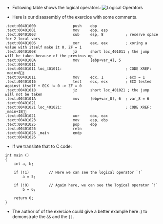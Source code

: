 - Following table shows the logical operators:
![Logical Operators](https://i.imgur.com/YMPb8v8.png)

- Here is our disassembly of the exercice with some comments.
```
.text:00401000                 push    ebp
.text:00401001                 mov     ebp, esp
.text:00401003                 sub     esp, 8          ; reserve space for 2 local vars
.text:00401006                 xor     eax, eax        ; xoring a value with itself make it 0, ZF = 1
.text:00401008                 jz      short loc_401011 ; the jump will be taken because of the previous op
.text:0040100A                 mov     [ebp+var_4], 5
.text:00401011
.text:00401011 loc_401011:                             ; CODE XREF: _main+8j
.text:00401011                 mov     ecx, 1          ; ecx = 1
.text:00401016                 test    ecx, ecx        ; ECX tested against itself + ECX != 0 -> ZF = 0
.text:00401018                 jz      short loc_401021 ; the jump will not be taken
.text:0040101A                 mov     [ebp+var_8], 6  ; var_8 = 6
.text:00401021
.text:00401021 loc_401021:                             ; CODE XREF: _main+18j
.text:00401021                 xor     eax, eax
.text:00401023                 mov     esp, ebp
.text:00401025                 pop     ebp
.text:00401026                 retn
.text:00401026 _main           endp
.text:00401026
```

- If we translate that to C code:
```
int main ()
{
    int a, b;

    if (!1)         // Here we can see the logical operator `!`
        a = 5;

    if (!0)         // Again here, we can see the logical operator `!`
        b = 6;

    return 0;
}
```

- The author of of the exercice could give a better example here :) to demonstrate the `&&` and the `||`.